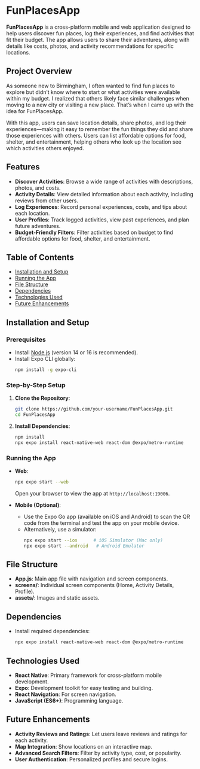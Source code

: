 
# FunPlacesApp

**FunPlacesApp** is a cross-platform mobile and web application designed to help users discover fun places, log their experiences, and find activities that fit their budget. The app allows users to share their adventures, along with details like costs, photos, and activity recommendations for specific locations.

## Project Overview

As someone new to Birmingham, I often wanted to find fun places to explore but didn’t know where to start or what activities were available within my budget. I realized that others likely face similar challenges when moving to a new city or visiting a new place. That’s when I came up with the idea for FunPlacesApp.

With this app, users can save location details, share photos, and log their experiences—making it easy to remember the fun things they did and share those experiences with others. Users can list affordable options for food, shelter, and entertainment, helping others who look up the location see which activities others enjoyed.

## Features

- **Discover Activities**: Browse a wide range of activities with descriptions, photos, and costs.
- **Activity Details**: View detailed information about each activity, including reviews from other users.
- **Log Experiences**: Record personal experiences, costs, and tips about each location.
- **User Profiles**: Track logged activities, view past experiences, and plan future adventures.
- **Budget-Friendly Filters**: Filter activities based on budget to find affordable options for food, shelter, and entertainment.

## Table of Contents
- [Installation and Setup](#installation-and-setup)
- [Running the App](#running-the-app)
- [File Structure](#file-structure)
- [Dependencies](#dependencies)
- [Technologies Used](#technologies-used)
- [Future Enhancements](#future-enhancements)

## Installation and Setup

### Prerequisites

- Install [Node.js](https://nodejs.org/) (version 14 or 16 is recommended).
- Install Expo CLI globally:
  ```bash
  npm install -g expo-cli
  ```

### Step-by-Step Setup

1. **Clone the Repository**:
   ```bash
   git clone https://github.com/your-username/FunPlacesApp.git
   cd FunPlacesApp
   ```

2. **Install Dependencies**:
   ```bash
   npm install
   npx expo install react-native-web react-dom @expo/metro-runtime
   ```

### Running the App

- **Web**:
  ```bash
  npx expo start --web
  ```
  Open your browser to view the app at `http://localhost:19006`.

- **Mobile (Optional)**:
  - Use the Expo Go app (available on iOS and Android) to scan the QR code from the terminal and test the app on your mobile device.
  - Alternatively, use a simulator:
    ```bash
    npx expo start --ios      # iOS Simulator (Mac only)
    npx expo start --android   # Android Emulator
    ```

## File Structure

- **App.js**: Main app file with navigation and screen components.
- **screens/**: Individual screen components (Home, Activity Details, Profile).
- **assets/**: Images and static assets.

## Dependencies

- Install required dependencies:
  ```bash
  npx expo install react-native-web react-dom @expo/metro-runtime
  ```

## Technologies Used

- **React Native**: Primary framework for cross-platform mobile development.
- **Expo**: Development toolkit for easy testing and building.
- **React Navigation**: For screen navigation.
- **JavaScript (ES6+)**: Programming language.

## Future Enhancements

- **Activity Reviews and Ratings**: Let users leave reviews and ratings for each activity.
- **Map Integration**: Show locations on an interactive map.
- **Advanced Search Filters**: Filter by activity type, cost, or popularity.
- **User Authentication**: Personalized profiles and secure logins.

